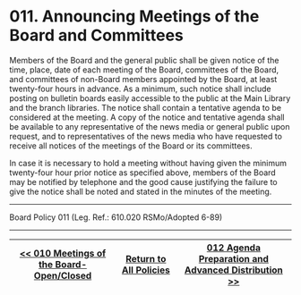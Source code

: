 # 011. Announcing Meetings of the Board and Committees

Members of the Board and the general public shall be given notice of the time, place, date of each meeting of the Board, committees of the Board, and committees of non-Board members appointed by the Board, at least twenty-four hours in advance. As a minimum, such notice shall include posting on bulletin boards easily accessible to the public at the Main Library and the branch libraries. The notice shall contain a tentative agenda to be considered at the meeting. A copy of the notice and tentative agenda shall be available to any representative of the news media or general public upon request, and to representatives of the news media who have requested to receive all notices of the meetings of the Board or its committees.

In case it is necessary to hold a meeting without having given the minimum twenty-four hour prior notice as specified above, members of the Board may be notified by telephone and the good cause justifying the failure to give the notice shall be noted and stated in the minutes of the meeting.

---

Board Policy 011 (Leg. Ref.: 610.020 RSMo/Adopted 6-89)

---
[<< 010 Meetings of the Board-Open/Closed](/policies/000-internal-policies/010.md) | [Return to All Policies](/policies/) | [012 Agenda Preparation and Advanced Distribution >>](/policies/000-internal-policies/012.md)
--- | --- | ---
